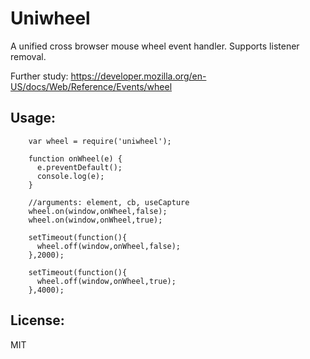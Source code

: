 Uniwheel
========

A unified cross browser mouse wheel event handler. Supports listener removal.

Further study: https://developer.mozilla.org/en-US/docs/Web/Reference/Events/wheel


Usage:
------

		var wheel = require('uniwheel');

		function onWheel(e) {
		  e.preventDefault();
		  console.log(e);
		}

		//arguments: element, cb, useCapture
		wheel.on(window,onWheel,false);
		wheel.on(window,onWheel,true);

		setTimeout(function(){
		  wheel.off(window,onWheel,false);
		},2000);

		setTimeout(function(){
		  wheel.off(window,onWheel,true);
		},4000);


License:
--------
MIT
